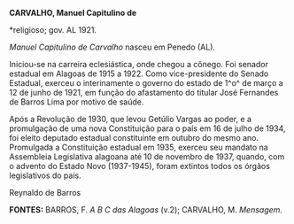 **CARVALHO, Manuel Capitulino de**

\*religioso; gov. AL 1921.

*Manuel Capitulino de Carvalho* nasceu em Penedo (AL).

Iniciou-se na carreira eclesiástica, onde chegou a cônego. Foi senador
estadual em Alagoas de 1915 a 1922. Como vice-presidente do Senado
Estadual, exerceu o interinamente o governo do estado de 1^o^ de março a
12 de junho de 1921, em função do afastamento do titular José Fernandes
de Barros Lima por motivo de saúde.

Após a Revolução de 1930, que levou Getúlio Vargas ao poder, e a
promulgação de uma nova Constituição para o país em 16 de julho de 1934,
foi eleito deputado estadual constituinte em outubro do mesmo ano.
Promulgada a Constituição estadual em 1935, exerceu seu mandato na
Assembleia Legislativa alagoana até 10 de novembro de 1937, quando, com
o advento do Estado Novo (1937-1945), foram extintos todos os órgãos
legislativos do país.

Reynaldo de Barros

**FONTES:** BARROS, F. *A B C das Alagoas* (v.2); CARVALHO, M.
*Mensagem.*
